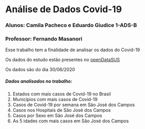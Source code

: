 <h1>Análise de Dados Covid-19</h1>
<h3>Alunos: Camila Pacheco e Eduardo Giudice 1-ADS-B</h3>
<h3>Professor: Fernando Masanori</h3>

Esse trabalho tem a finalidade de analisar os dados do Covid-19

Os dados do estudo estão presentes no <a href="https://opendatasus.saude.gov.br/dataset/bd-srag-2020">openDataSUS</a>

Os dados são do dia 30/06/2020


<h5>Dados analisados no trabalho:</h5>
<ol>
  <li>Estados com mais casos de Covid-19 no Brasil</li>
  <li>Municípios com mais casos de Covid-19</li>
  <li>Casos de Covid-19 por semana em São José dos Campos</li>
  <li>Casos nos Hospitais de São José dos Campos</li>
  <li>Casos por Sexo em São José dos Campos</li>
  <li>As 5 idades com mais casos em São José dos Campos</li>
</ol>
